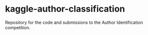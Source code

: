 # kaggle-author-classification
Repository for the code and submissions to the Author Identification competition.
